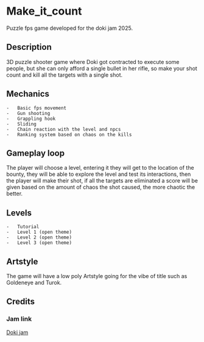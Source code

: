 # Make_it_count
Puzzle fps game developed for the doki jam 2025.

## Description

3D puzzle shooter game where Doki got contracted to execute some people, but she can only afford a single bullet in her rifle, so make your shot count and kill all the targets with a single shot.

## Mechanics

    -   Basic fps movement
    -   Gun shooting
    -   Grappling hook
    -   Sliding
    -   Chain reaction with the level and npcs
    -   Ranking system based on chaos on the kills

## Gameplay loop

The player will choose a level, entering it they will get to the location of the bounty, they will be able to explore the level and test its interactions, then the player will make their shot, if all the targets are eliminated a score will be given based on the amount of chaos the shot caused, the more chaotic the better.

## Levels

    -   Tutorial
    -   Level 1 (open theme)
    -   Level 2 (open theme)
    -   Level 3 (open theme)

## Artstyle

The game will have a low poly Artstyle going for the vibe of title such as Goldeneye and Turok.

## Credits

### Jam link 

[Doki jam](https://itch.io/jam/doki-jam) 
